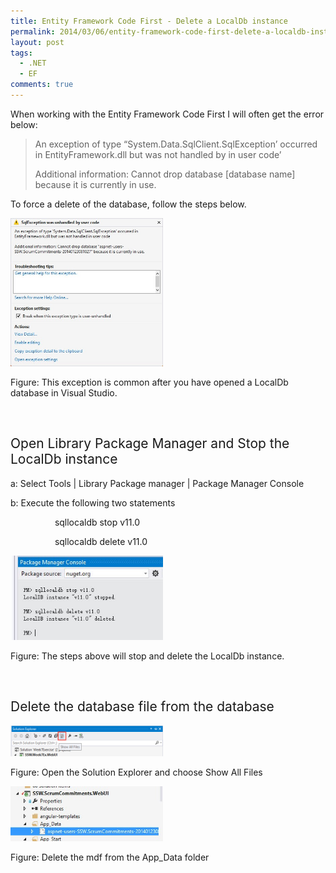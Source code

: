 ```yaml
---
title: Entity Framework Code First - Delete a LocalDb instance
permalink: 2014/03/06/entity-framework-code-first-delete-a-localdb-instance/
layout: post
tags:
  - .NET
  - EF
comments: true
---
```


<p>When working with the Entity Framework Code First I will often get the error below: </p> <blockquote> <p>An exception of type “System.Data.SqlClient.SqlException’ occurred in EntityFramework.dll but was not handled by in user code’</p> <p>Additional information: Cannot drop database [database name] because it is currently in use.</p></blockquote> <p>To force a delete of the database, follow the steps below. </p> <p><a href="./images/error_6-03-2014-11-04-30-am.jpg"><img title="error_6-03-2014 11-04-30 AM" style="border-top:0;border-right:0;background-image:none;border-bottom:0;padding-top:0;padding-left:0;border-left:0;display:inline;padding-right:0;" border="0" alt="error_6-03-2014 11-04-30 AM" src="./images/error_6-03-2014-11-04-30-am.jpg" width="244" height="237"></a></p> <p>Figure: This exception is common after you have opened a LocalDb database in Visual Studio.</p> 
<p> </p> 

<h2><font style="font-weight:normal;">Open Library Package Manager and Stop the LocalDb instance</font></h2> 

<p>a: Select Tools | Library Package manager | Package Manager Console<br></p> 
<p>b: Execute the following two statements<br></p> <p>                  sqllocaldb stop v11.0<br></p> <p>                  sqllocaldb delete v11.0<br></p>

<p><a href="./images/error_6-03-2014-11-05-59-am.jpg"><img title="error_6-03-2014 11-05-59 AM" style="border-top:0;border-right:0;background-image:none;border-bottom:0;padding-top:0;padding-left:0;border-left:0;display:inline;padding-right:0;" border="0" alt="error_6-03-2014 11-05-59 AM" src="./images/error_6-03-2014-11-05-59-am.jpg" width="244" height="135"></a><br></p> 
<p>Figure: The steps above will stop and delete the LocalDb instance.</p> <p> </p> 

<h2><font style="font-weight:normal;">Delete the database file from the database</font></h2> 
<p><a href="./images/image.png"><img title="image" style="border-top:0;border-right:0;background-image:none;border-bottom:0;padding-top:0;padding-left:0;margin:0;border-left:0;display:inline;padding-right:0;" border="0" alt="image" src="./images/image.png" width="244" height="49"></a></p> <p>Figure: Open the Solution Explorer and choose Show All Files</p> <p><a href="./images/error_6-03-2014-11-05-07-am.jpg"><img title="error_6-03-2014 11-05-07 AM" style="border-top:0;border-right:0;background-image:none;border-bottom:0;padding-top:0;padding-left:0;border-left:0;display:inline;padding-right:0;" border="0" alt="error_6-03-2014 11-05-07 AM" src="./images/error_6-03-2014-11-05-07-am.jpg" width="244" height="88"></a></p> <p>Figure: Delete the mdf from the App_Data folder</p>